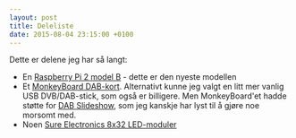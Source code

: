 ```yaml
---
layout: post
title: Deleliste
date: 2015-08-04 23:15:00 +0100
---
```


Dette er delene jeg har så langt:

- En [Raspberry Pi 2 model B][1] - dette er den nyeste modellen
- Et [MonkeyBoard DAB-kort][2]. Alternativt kunne jeg valgt en litt mer vanlig USB DVB/DAB-stick, som også er billigere. Men MonkeyBoard'et hadde støtte for [DAB Slideshow][3], som jeg kanskje har lyst til å gjøre noe morsomt med.
- Noen [Sure Electronics 8x32 LED-moduler][4]

[1]: https://www.raspberrypi.org/products/raspberry-pi-2-model-b/
[2]: http://www.monkeyboard.org/products/85-developmentboard/85-dab-dab-fm-digital-radio-development-board-pro
[3]: https://www.youtube.com/watch?v=NDBAJ16QnXU
[4]:  http://store.sure-electronics.com/led/led-display/dot-matrix-board/de-dp13111